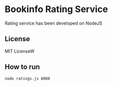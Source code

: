 # Bookinfo Rating Service

Rating service has been developed on NodeJS

## License

MIT LicenseW

## How to run

```bash
node ratings.js 8080
```